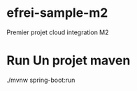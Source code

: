 # efrei-sample-m2
Premier projet cloud integration M2

# Run Un projet maven 
./mvnw spring-boot:run

